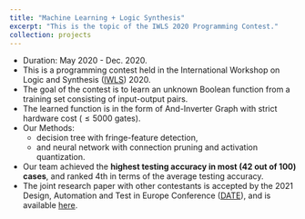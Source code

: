 ```yaml
---
title: "Machine Learning + Logic Synthesis"
excerpt: "This is the topic of the IWLS 2020 Programming Contest."
collection: projects
---
```


* Duration: May 2020 - Dec. 2020.
* This is a programming contest held in the International Workshop on Logic and Synthesis ([IWLS](https://iwls20.cade.utah.edu/)) 2020.
* The goal of the contest is to learn an unknown Boolean function from a training set consisting of input-output pairs.
* The learned function is in the form of And-Inverter Graph with strict hardware cost ($\leq 5000$ gates).
* Our Methods:
  * decision tree with fringe-feature detection,
  * and neural network with connection pruning and activation quantization.
* Our team achieved the **highest testing accuracy in most (42 out of 100) cases**, and ranked 4th in terms of the average testing accuracy.
* The joint research paper with other contestants is accepted by the 2021 Design, Automation and Test in Europe Conference ([DATE](https://www.date-conference.com/)), and is available [here](https://arxiv.org/abs/2012.02530).
